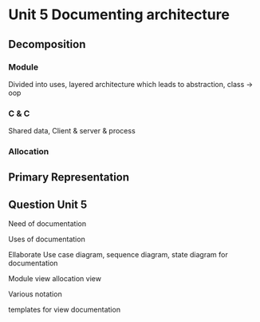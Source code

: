 # Unit 5 Documenting architecture

## Decomposition

### Module

Divided into uses, layered architecture which leads to abstraction, class -> oop

### C & C

Shared data, Client & server & process

### Allocation

## Primary Representation

## Question Unit 5

Need of documentation

Uses of documentation

Ellaborate Use case diagram, sequence diagram,  state diagram for documentation

Module view allocation view

Various notation

templates for view documentation
